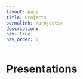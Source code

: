 ```yaml
---
layout: page
title: Projects
permalink: /projects/
description: 
nav: true
nav_order: 2
---
```

# **Presentations**

